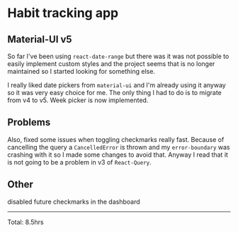 # Habit tracking app

## Material-UI v5

So far I've been using `react-date-range` but there was it was not possible to easily implement custom styles and the project seems 
that is no longer maintained so I started looking for something else.

I really liked date pickers from `material-ui` and I'm already using it anyway so it was very easy choice for me. 
The only thing I had to do is to migrate from v4 to v5. Week picker is now implemented.


## Problems

Also, fixed some issues when toggling checkmarks really fast. Because of cancelling the query a `CancelledError`
is thrown and my `error-boundary` was crashing with it so I made some changes to avoid that. Anyway I read that it is not going to be a problem in v3 of `React-Query`.

## Other

disabled future checkmarks in the dashboard

<hr>
Total: 8.5hrs
 
